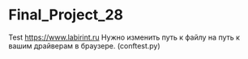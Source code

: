 # Final_Project_28
Test https://www.labirint.ru
Нужно изменить путь к файлу на путь к вашим драйверам в браузере. (conftest.py)
